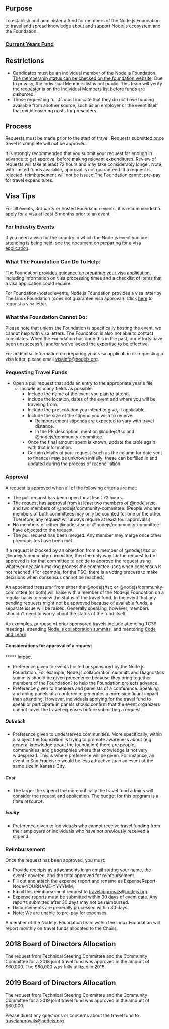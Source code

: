 ## Purpose

To establish and administer a fund for members of the Node.js Foundation to travel and spread knowledge about and support Node.js ecosystem and the Foundation. 

### [Current Years Fund](https://github.com/nodejs/admin/blob/master/TravelFunds/2018.md)

## Restrictions

* Candidates must be an individual member of the Node.js Foundation. [The membership status can be checked on the foundation website](https://identity.linuxfoundation.org/user/login?destination=user/me). Due to privacy, the Individual Members list is not public. This team will verify the requester is on the Individual Members list before funds are disbursed. 
* Those requesting funds must indicate that they do not have funding available from another source, such as an employer or the event itself that might covering costs for presenters. 

## Process

Requests must be made prior to the start of travel. Requests submitted once travel is complete will not be approved. 

It is strongly recommended that you submit your request far enough in advance to get approval before making relevant expenditures. Review of requests will take at least 72 hours and may take considerably longer. Note, with limited funds available, approval is not guaranteed. If a request is rejected, reimbursement will not be issued.The Foundation cannot pre-pay for travel expenditures. 

## Visa Tips

For all events, 3rd party or hosted Foundation events, it is recommended to apply for a visa at least 6 months prior to an event. 

### For Industry Events 

If you need a visa for the country in which the Node.js event you are attending is being held, [see the document on preparing for a visa application](https://github.com/nodejs/admin/blob/master/travel-visas.md). 

### What The Foundation Can Do To Help: 

The Foundation [provides guidance on preparing your visa application](https://github.com/nodejs/admin/blob/master/travel-visas.md), including information on visa processing times and a checklist of items that a visa application could require.

For Foundation-hosted events, Node.js Foundation provides a visa letter by The Linux Foundation (does not guarantee visa approval). Click [here](https://events.linuxfoundation.org/events/node-js-interactive-2018/attend/visa-request/) to request a visa letter.

### What the Foundation Cannot Do: 

Please note that unless the Foundation is specifically hosting the event, we cannot help with visa letters. The Foundation is also not able to contact consulates. When the Foundation has done this in the past, our efforts have been unsuccessful and/or we’ve lacked the expertise to be effective.  

For additional information on preparing your visa application or requesting a visa letter, please email [visainfo@nodejs.org](mailto:visainfo@nodejs.org).

### Requesting Travel Funds 

* Open a pull request that adds an entry to the appropriate year's file
  * Include as many fields as possible:
    * Include the name of the event you plan to attend.
    * Include the location, dates of the event and where you will be traveling from.
    * Include the presentation you intend to give, if applicable.
    * Include the size of the stipend you wish to receive.
      * Reimbursement stipends are expected to vary with travel distance.
      * In the PR description, mention @nodejs/tsc and @nodejs/community-committee.
    * Once the final amount spent is known, update the table again with that information.
    * Certain details of your request (such as the column for date sent to finance) may be unknown initially; these can be filled in and updated during the process of reconciliation.

### Approval

A request is approved when all of the following criteria are met:

* The pull request has been open for at least 72 hours.
* The request has approval from at least two members of @nodejs/tsc and two members of @nodejs/community-committee. (People who are members of both committees may only be counted for one or the other. Therefore, any request will always require at least four approvals.)
* No members of either @nodejs/tsc or @nodejs/community-committee have objected to the request.
* The pull request has been merged. Any member may merge once other prerequisites have been met.

If a request is blocked by an objection from a member of @nodejs/tsc or @nodejs/community-committee, then the only way for the request to be approved is for that committee to decide to approve the request using whatever decision-making process the committee uses when consensus is not reached. (For example, for the TSC, there is a voting process to make decisions when consensus cannot be reached.)

An appointed treasurer from either the @nodejs/tsc or @nodejs/community-committee (or both) will liaise with a member of the Node.js Foundation on a regular basis to review the status of the travel fund. In the event that any pending requests might not be approved because of available funds, a separate issue will be raised. Generally speaking, however, members shouldn't need to worry about the status of the fund itself.

As examples, purpose of prior sponsored travels include attending TC39 meetings, attending [Node.js collaboration summits](https://github.com/nodejs/summit), and mentoring [Code and Learn](https://github.com/nodejs/code-and-learn).

#### Considerations for approval of a request

***** Impact
* Preference given to events hosted or sponsored by the Node.js Foundation. For example, Node.js collaboration summits and Diagnostics summits should be given precedence because they bring together members of the Foundation? to help the Foundation projects advance. 
* Preference given to speakers and panelists of a conference. Speaking and doing panels at a conference generates a more significant impact than attending. However, individuals applying for the travel fund to speak or participate in panels should confirm that the event organizers cannot cover the travel expenses before submitting a request.

##### Outreach
* Preference given to underserved communities. More specifically, within a subject the foundation is trying to promote awareness about (e.g. general knowledge about the foundation) there are people, communities, and geographies where that knowledge is not very widespread. This is where preference will be given. For instance, an event in San Francisco would be less attractive than an event of the same size in Kansas City.

##### Cost
* The larger the stipend the more critically the travel fund admins will consider the request and application. The budget for this program is a finite resource.

##### Equity
* Preference given to individuals who cannot receive travel funding from their employers or individuals who have not previously received a stipend.

### Reimbursement

Once the request has been approved, you must:

* Provide receipts as attachments in an email stating your name, the event?  covered, and the total approved for reimbursement.
* Fill out and attach the expense report and rename as ExpenseReport-Node-YOURNAME-YYYYMM.
* Email this reimbursement request to travelapprovals@nodejs.org.
* Expense reports must be submitted within 30 days of event date. Any reports submitted after 30 days may not be reimbursed.
* Disbursements are generally processed within 30 days.
* Note: We are unable to pre-pay for expenses. 

A member of the Node.js Foundation team within the Linux Foundation will report monthly on travel funds allocated to the Chairs.

## 2018 Board of Directors Allocation
The request from Technical Steering Committee and the Community Committee for a 2018 joint travel fund was approved in the amount of $60,000. The $60,000 was fully utilized in 2018. 

## 2019 Board of Directors Allocation

The request from Technical Steering Committee and the Community Committee for a 2019 joint travel fund was approved in the amount of $60,000. 

Please direct any questions or concerns about the travel fund to [travelapprovals@nodejs.org](mailto:travelapprovals@nodejs.org). 
